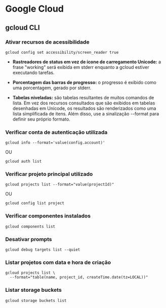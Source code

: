 # Google Cloud

## gcloud CLI

### Ativar recursos de acessibilidade

```shell
gcloud config set accessibility/screen_reader true
```

- **Rastreadores de status em vez de ícone de carregamento Unicode:** a frase "working" será exibida em stderr enquanto a gcloud estiver executando tarefas.

- **Porcentagem das barras de progresso:** o progresso é exibido como uma porcentagem, gerado por stderr.

- **Tabelas niveladas:** são tabelas resultantes de muitos comandos de lista. Em vez dos recursos consultados que são exibidos em tabelas desenhadas em Unicode, os resultados são renderizados como uma lista simplificada de itens. Além disso, use a sinalização --format para definir seu próprio formato.

### Verificar conta de autenticação utilizada

```shell
gcloud info --format='value(config.account)'
```
OU
```shell
gcloud auth list
```

### Verificar projeto principal utilizado

```shell
gcloud projects list --format="value(projectId)"
```
OU
```shell
gcloud config list project
```

### Verificar componentes instalados

```shell
gcloud components list
```

### Desativar prompts

```shell
gcloud debug targets list --quiet
```

### Listar projetos com data e hora de criação

```shell
gcloud projects list \
  --format="table(name, project_id, createTime.date(tz=LOCAL))"
```

### Listar storage buckets

```shell
gcloud storage buckets list
```